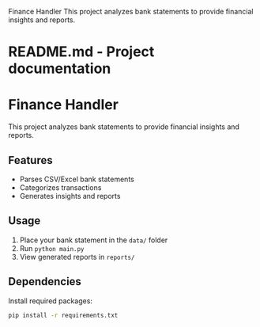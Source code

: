  Finance Handler
This project analyzes bank statements to provide financial insights and reports.
# README.md - Project documentation
# Finance Handler
This project analyzes bank statements to provide financial insights and reports.

## Features
- Parses CSV/Excel bank statements
- Categorizes transactions
- Generates insights and reports

## Usage
1. Place your bank statement in the `data/` folder
2. Run `python main.py`
3. View generated reports in `reports/`

## Dependencies
Install required packages:
```sh
pip install -r requirements.txt
```
